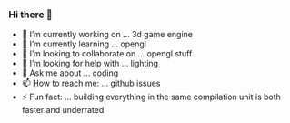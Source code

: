 ### Hi there 👋

<!--
**0Alastair1/0Alastair1** is a ✨ _special_ ✨ repository because its `README.md` (this file) appears on your GitHub profile.
-->

- 🔭 I’m currently working on ... 3d game engine
- 🌱 I’m currently learning ... opengl
- 👯 I’m looking to collaborate on ... opengl stuff
- 🤔 I’m looking for help with ... lighting
- 💬 Ask me about ... coding
- 📫 How to reach me: ... github issues
- ⚡ Fun fact: ... building everything in the same compilation unit is both faster and underrated

